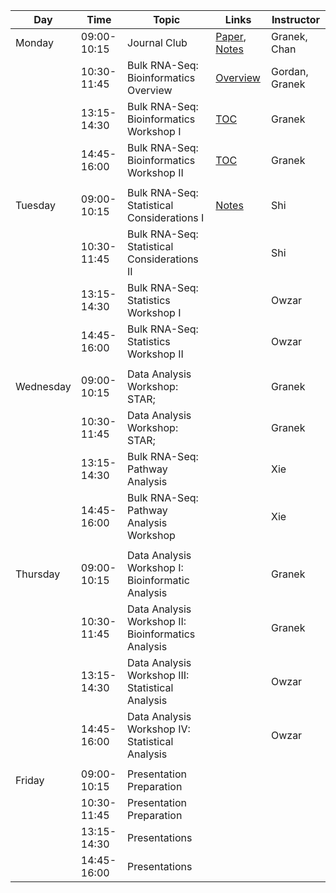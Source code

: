 | Day       |        Time | Topic                                              | Links                                                                                        | Instructor     |
|-----------|-------------|----------------------------------------------------|----------------------------------------------------------------------------------------------|----------------|
| Monday    | 09:00-10:15 | Journal Club                                       | [Paper](https://pubmed.ncbi.nlm.nih.gov/33597266/), [Notes](../biology/mic_journal_club.pdf) | Granek, Chan   |
|           | 10:30-11:45 | Bulk RNA-Seq: Bioinformatics Overview              | [Overview](../bioinformatics/lecture_slides/bioinformatics_overview.pdf)                     | Gordan, Granek |
|           | 13:15-14:30 | Bulk RNA-Seq: Bioinformatics Workshop I            | [TOC](../bioinformatics/2021_bioinf_toc.Rmd)                                                 | Granek         |
|           | 14:45-16:00 | Bulk RNA-Seq: Bioinformatics Workshop II           | [TOC](../bioinformatics/2021_bioinf_toc.Rmd)                                                 | Granek         |
|           |             |                                                    |                                                                                              |                |
| Tuesday   | 09:00-10:15 | Bulk RNA-Seq: Statistical Considerations I         | [Notes](../statistics/Lectures/PS_MIC_DESeqStat.pdf)                                         | Shi            |
|           | 10:30-11:45 | Bulk RNA-Seq: Statistical Considerations II        |                                                                                              | Shi            |
|           | 13:15-14:30 | Bulk RNA-Seq: Statistics Workshop I                |                                                                                              | Owzar          |
|           | 14:45-16:00 | Bulk RNA-Seq: Statistics Workshop II               |                                                                                              | Owzar          |
|           |             |                                                    |                                                                                              |                |
| Wednesday | 09:00-10:15 | Data Analysis Workshop: STAR;                      |                                                                                              | Granek         |
|           | 10:30-11:45 | Data Analysis Workshop: STAR;                      |                                                                                              | Granek         |
|           | 13:15-14:30 | Bulk RNA-Seq: Pathway Analysis                     |                                                                                              | Xie            |
|           | 14:45-16:00 | Bulk RNA-Seq: Pathway Analysis Workshop            |                                                                                              | Xie            |
|           |             |                                                    |                                                                                              |                |
| Thursday  | 09:00-10:15 | Data Analysis Workshop I: Bioinformatic Analysis   |                                                                                              | Granek         |
|           | 10:30-11:45 | Data Analysis Workshop II: Bioinformatics Analysis |                                                                                              | Granek         |
|           | 13:15-14:30 | Data Analysis Workshop III: Statistical Analysis   |                                                                                              | Owzar          |
|           | 14:45-16:00 | Data Analysis Workshop IV: Statistical Analysis    |                                                                                              | Owzar          |
|           |             |                                                    |                                                                                              |                |
| Friday    | 09:00-10:15 | Presentation Preparation                           |                                                                                              |                |
|           | 10:30-11:45 | Presentation Preparation                           |                                                                                              |                |
|           | 13:15-14:30 | Presentations                                      |                                                                                              |                |
|           | 14:45-16:00 | Presentations                                      |                                                                                              |                |

